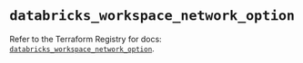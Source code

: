 # `databricks_workspace_network_option`

Refer to the Terraform Registry for docs: [`databricks_workspace_network_option`](https://registry.terraform.io/providers/databricks/databricks/1.96.0/docs/resources/workspace_network_option).
